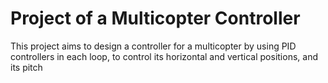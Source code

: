 # Project of a Multicopter Controller

This project aims to design a controller for a multicopter by using PID controllers in each loop, to control its horizontal and vertical positions, and its pitch